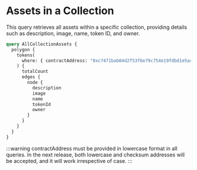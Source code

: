 # Assets in a Collection

This query retrieves all assets within a specific collection, providing details such as description, image, name, token ID, and owner.

```graphql
query AllCollectionAssets {
  polygon {
    tokens(
      where: { contractAddress: "0xc7471bab04d2f53f6e79c754e19fdbd1e5a4a3c3" }
    ) {
      totalCount
      edges {
        node {
          description
          image
          name
          tokenId
          owner
        }
      }
    }
  }
}
```

:::warning
contractAddress must be provided in lowercase format in all queries. In the next release, both lowercase and checksum addresses will be accepted, and it will work irrespective of case.
:::